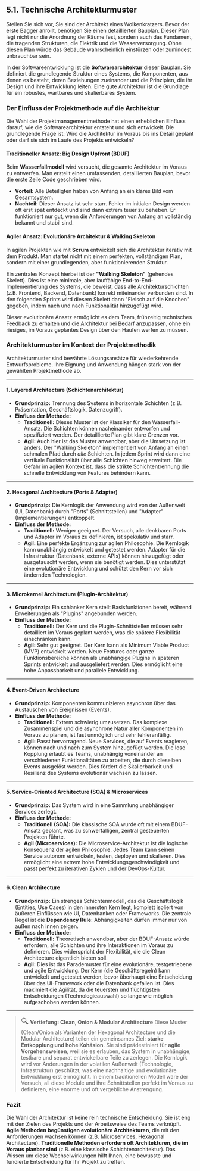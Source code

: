 ## 5.1. Technische Architekturmuster

Stellen Sie sich vor, Sie sind der Architekt eines Wolkenkratzers. Bevor der erste Bagger anrollt, benötigen Sie einen detaillierten Bauplan. Dieser Plan legt nicht nur die Anordnung der Räume fest, sondern auch das Fundament, die tragenden Strukturen, die Elektrik und die Wasserversorgung. Ohne diesen Plan würde das Gebäude wahrscheinlich einstürzen oder zumindest unbrauchbar sein.

In der Softwareentwicklung ist die **Softwarearchitektur** dieser Bauplan. Sie definiert die grundlegende Struktur eines Systems, die Komponenten, aus denen es besteht, deren Beziehungen zueinander und die Prinzipien, die ihr Design und ihre Entwicklung leiten. Eine gute Architektur ist die Grundlage für ein robustes, wartbares und skalierbares System.

### Der Einfluss der Projektmethode auf die Architektur

Die Wahl der Projektmanagementmethode hat einen erheblichen Einfluss darauf, wie die Softwarearchitektur entsteht und sich entwickelt. Die grundlegende Frage ist: Wird die Architektur im Voraus bis ins Detail geplant oder darf sie sich im Laufe des Projekts entwickeln?

#### Traditioneller Ansatz: Big Design Upfront (BDUF)
Beim **Wasserfallmodell** wird versucht, die gesamte Architektur im Voraus zu entwerfen. Man erstellt einen umfassenden, detaillierten Bauplan, bevor die erste Zeile Code geschrieben wird.
- **Vorteil:** Alle Beteiligten haben von Anfang an ein klares Bild vom Gesamtsystem.
- **Nachteil:** Dieser Ansatz ist sehr starr. Fehler im initialen Design werden oft erst spät entdeckt und sind dann extrem teuer zu beheben. Er funktioniert nur gut, wenn die Anforderungen von Anfang an vollständig bekannt und stabil sind.

#### Agiler Ansatz: Evolutionäre Architektur & Walking Skeleton
In agilen Projekten wie mit **Scrum** entwickelt sich die Architektur iterativ mit dem Produkt. Man startet nicht mit einem perfekten, vollständigen Plan, sondern mit einer grundlegenden, aber funktionierenden Struktur.

Ein zentrales Konzept hierbei ist der **"Walking Skeleton"** (gehendes Skelett). Dies ist eine minimale, aber lauffähige End-to-End-Implementierung des Systems, die beweist, dass alle Architekturschichten (z.B. Frontend, Backend, Datenbank) korrekt miteinander verbunden sind. In den folgenden Sprints wird diesem Skelett dann "Fleisch auf die Knochen" gegeben, indem nach und nach Funktionalität hinzugefügt wird.

Dieser evolutionäre Ansatz ermöglicht es dem Team, frühzeitig technisches Feedback zu erhalten und die Architektur bei Bedarf anzupassen, ohne ein riesiges, im Voraus geplantes Design über den Haufen werfen zu müssen.

### Architekturmuster im Kontext der Projektmethodik

Architekturmuster sind bewährte Lösungsansätze für wiederkehrende Entwurfsprobleme. Ihre Eignung und Anwendung hängen stark von der gewählten Projektmethode ab.

---

#### 1. Layered Architecture (Schichtenarchitektur)
- **Grundprinzip:** Trennung des Systems in horizontale Schichten (z.B. Präsentation, Geschäftslogik, Datenzugriff).
- **Einfluss der Methode:**
    - **Traditionell:** Dieses Muster ist der Klassiker für den Wasserfall-Ansatz. Die Schichten können nacheinander entworfen und spezifiziert werden. Der detaillierte Plan gibt klare Grenzen vor.
    - **Agil:** Auch hier ist das Muster anwendbar, aber die Umsetzung ist anders. Der "Walking Skeleton" implementiert von Anfang an einen schmalen Pfad durch *alle* Schichten. In jedem Sprint wird dann eine vertikale Funktionalität über alle Schichten hinweg erweitert. Die Gefahr im agilen Kontext ist, dass die strikte Schichtentrennung die schnelle Entwicklung von Features behindern kann.

---

#### 2. Hexagonal Architecture (Ports & Adapter)
- **Grundprinzip:** Die Kernlogik der Anwendung wird von der Außenwelt (UI, Datenbank) durch "Ports" (Schnittstellen) und "Adapter" (Implementierungen) entkoppelt.
- **Einfluss der Methode:**
    - **Traditionell:** Weniger geeignet. Der Versuch, alle denkbaren Ports und Adapter im Voraus zu definieren, ist spekulativ und starr.
    - **Agil:** Eine perfekte Ergänzung zur agilen Philosophie. Die Kernlogik kann unabhängig entwickelt und getestet werden. Adapter für die Infrastruktur (Datenbank, externe APIs) können hinzugefügt oder ausgetauscht werden, wenn sie benötigt werden. Dies unterstützt eine evolutionäre Entwicklung und schützt den Kern vor sich ändernden Technologien.

---

#### 3. Microkernel Architecture (Plugin-Architektur)
- **Grundprinzip:** Ein schlanker Kern stellt Basisfunktionen bereit, während Erweiterungen als "Plugins" angebunden werden.
- **Einfluss der Methode:**
    - **Traditionell:** Der Kern und die Plugin-Schnittstellen müssen sehr detailliert im Voraus geplant werden, was die spätere Flexibilität einschränken kann.
    - **Agil:** Sehr gut geeignet. Der Kern kann als Minimum Viable Product (MVP) entwickelt werden. Neue Features oder ganze Funktionsbereiche können als unabhängige Plugins in späteren Sprints entwickelt und ausgeliefert werden. Dies ermöglicht eine hohe Anpassbarkeit und parallele Entwicklung.

---

#### 4. Event-Driven Architecture
- **Grundprinzip:** Komponenten kommunizieren asynchron über das Austauschen von Ereignissen (Events).
- **Einfluss der Methode:**
    - **Traditionell:** Extrem schwierig umzusetzen. Das komplexe Zusammenspiel und die asynchrone Natur aller Komponenten im Voraus zu planen, ist fast unmöglich und sehr fehleranfällig.
    - **Agil:** Passt hervorragend. Neue Services, die auf Events reagieren, können nach und nach zum System hinzugefügt werden. Die lose Kopplung erlaubt es Teams, unabhängig voneinander an verschiedenen Funktionalitäten zu arbeiten, die durch dieselben Events ausgelöst werden. Dies fördert die Skalierbarkeit und Resilienz des Systems evolutionär wachsen zu lassen.

---

#### 5. Service-Oriented Architecture (SOA) & Microservices
- **Grundprinzip:** Das System wird in eine Sammlung unabhängiger Services zerlegt.
- **Einfluss der Methode:**
    - **Traditionell (SOA):** Die klassische SOA wurde oft mit einem BDUF-Ansatz geplant, was zu schwerfälligen, zentral gesteuerten Projekten führte.
    - **Agil (Microservices):** Die Microservice-Architektur ist die logische Konsequenz der agilen Philosophie. Jedes Team kann seinen Service autonom entwickeln, testen, deployen und skalieren. Dies ermöglicht eine extrem hohe Entwicklungsgeschwindigkeit und passt perfekt zu iterativen Zyklen und der DevOps-Kultur.

---

#### 6. Clean Architecture
- **Grundprinzip:** Ein strenges Schichtenmodell, das die Geschäftslogik (Entities, Use Cases) in den innersten Kern legt, komplett isoliert von äußeren Einflüssen wie UI, Datenbanken oder Frameworks. Die zentrale Regel ist die **Dependency Rule**: Abhängigkeiten dürfen immer nur von außen nach innen zeigen.
- **Einfluss der Methode:**
    - **Traditionell:** Theoretisch anwendbar, aber der BDUF-Ansatz würde erfordern, alle Schichten und ihre Interaktionen im Voraus zu definieren. Dies widerspricht der Flexibilität, die die Clean Architecture eigentlich bieten soll.
    - **Agil:** Dies ist das Parademuster für eine evolutionäre, testgetriebene und agile Entwicklung. Der Kern (die Geschäftsregeln) kann entwickelt und getestet werden, bevor überhaupt eine Entscheidung über das UI-Framework oder die Datenbank gefallen ist. Dies maximiert die Agilität, da die teuersten und flüchtigsten Entscheidungen (Technologieauswahl) so lange wie möglich aufgeschoben werden können.

---

> <span style="font-size: 1.5em">:mag:</span> **Vertiefung: Clean, Onion & Modular Architecture**
> Diese Muster (Clean/Onion als Varianten der Hexagonal Architecture und die Modular Architecture) teilen ein gemeinsames Ziel: **starke Entkopplung und hohe Kohäsion**. Sie sind prädestiniert für **agile Vorgehensweisen**, weil sie es erlauben, das System in unabhängige, testbare und separat entwickelbare Teile zu zerlegen. Die Kernlogik wird vor Änderungen in der volatilen Außenwelt (Technologie, Infrastruktur) geschützt, was eine nachhaltige und evolutionäre Entwicklung erst ermöglicht. In einem traditionellen Modell wäre der Versuch, all diese Module und ihre Schnittstellen perfekt im Voraus zu definieren, eine enorme und oft vergebliche Anstrengung.

### Fazit

Die Wahl der Architektur ist keine rein technische Entscheidung. Sie ist eng mit den Zielen des Projekts und der Arbeitsweise des Teams verknüpft. **Agile Methoden begünstigen evolutionäre Architekturen**, die mit den Anforderungen wachsen können (z.B. Microservices, Hexagonal Architecture). **Traditionelle Methoden erfordern oft Architekturen, die im Voraus planbar sind** (z.B. eine klassische Schichtenarchitektur). Das Wissen um diese Wechselwirkungen hilft Ihnen, eine bewusste und fundierte Entscheidung für Ihr Projekt zu treffen.
